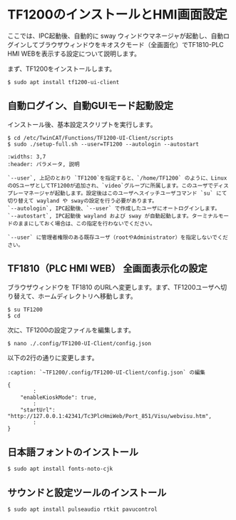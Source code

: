 # TF1200のインストールとHMI画面設定

ここでは、IPC起動後、自動的に sway ウィンドウマネージャが起動し、自動ログインしてブラウザウィンドウをキオスクモード（全画面化）でTF1810-PLC HMI WEBを表示する設定について説明します。

まず、TF1200をインストールします。

```{code} bash
$ sudo apt install tf1200-ui-client
```

## 自動ログイン、自動GUIモード起動設定

インストール後、基本設定スクリプトを実行します。

```{code} bash
$ cd /etc/TwinCAT/Functions/TF1200-UI-Client/scripts
$ sudo ./setup-full.sh --user=TF1200 --autologin --autostart
```

```{csv-table}
:widths: 3,7
:header: パラメータ, 説明

`--user`, 上記のとおり `TF1200`を指定すると、`/home/TF1200` のように、LinuxのOSユーザとしてTF1200が追加され、`video`グループに所属します。このユーザでディスプレーマネージャが起動します。設定後はこのユーザへスイッチユーザコマンド `su` にて切り替えて wayland や swayの設定を行う必要があります。
`--autologin`, IPC起動後、`--user` で作成したユーザにオートログインします。
`--autostart`, IPC起動後 wayland および sway が自動起動します。ターミナルモードのままにしておく場合は、この指定を行わないでください。
```

```{warning}
`--user` に管理者権限のある既存ユーザ（rootやAdministrator）を指定しないでください。
```

## TF1810（PLC HMI WEB） 全画面表示化の設定

ブラウザウィンドウを TF1810 のURLへ変更します。まず、TF1200ユーザへ切り替えて、ホームディレクトリへ移動します。

```{code} bash
$ su TF1200
$ cd
```

次に、TF1200の設定ファイルを編集します。

```{code} bash
$ nano ./.config/TF1200-UI-Client/config.json
```

以下の2行の通りに変更します。

```{code-block} json
:caption: `~TF1200/.config/TF1200-UI-Client/config.json` の編集

{
        :
    "enableKioskMode": true,
        :
    "startUrl": "http://127.0.0.1:42341/Tc3PlcHmiWeb/Port_851/Visu/webvisu.htm",
        :
}
```

## 日本語フォントのインストール

```{code} bash
$ sudo apt install fonts-noto-cjk
```

## サウンドと設定ツールのインストール

```{code} bash
$ sudo apt install pulseaudio rtkit pavucontrol
```